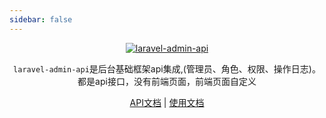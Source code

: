 ```yaml
---
sidebar: false
---
```

<p align="center">
<a href="http://laravel-admin-api.plasr.cn/">
<img src="http://test.plasr.cn/img/laravel-admin-api-logo.jpg" alt="laravel-admin-api">
</a>
<p align="center"><code>laravel-admin-api</code>是后台基础框架api集成,(管理员、角色、权限、操作日志)。都是api接口，没有前端页面，前端页面自定义</p>

<p align="center">
<a href="https://www.eolinker.com/#/share/index?shareCode=KUgsLJ">API文档</a> | 
<a href="http://laravel-admin-api.plasr.cn/">使用文档</a>
</p>
